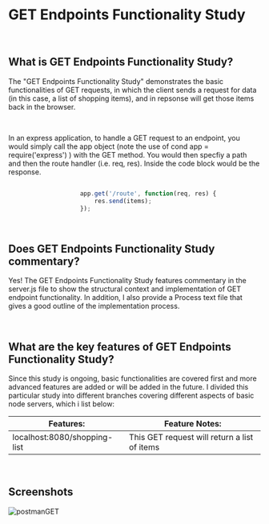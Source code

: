 # GET Endpoints Functionality Study

<br>

## What is GET Endpoints Functionality Study?
The "GET Endpoints Functionality Study" demonstrates the basic functionalities of GET requests, in which the client sends a request for data (in this case, a list of shopping items), and in repsonse will get those items back in the browser.  

<br>

In an express application, to handle a GET request to an endpoint, you would simply call the app object (note the use of cond app = require('express') ) with the GET method.  You would then specfiy a path and then the route handler (i.e. req, res).  Inside the code block would be the response.

```JavaScript

                    app.get('/route', function(req, res) {                                         
                        res.send(items);                                                               
                    });

```

<br>

## Does GET Endpoints Functionality Study commentary?
Yes! The GET Endpoints Functionality Study features commentary in the server.js file to show the structural context and implementation of GET endpoint functionality.  In addition, I also provide a Process text file that gives a good outline of the implementation process. 

<br>

## What are the key features of GET Endpoints Functionality Study?
Since this study is ongoing, basic functionalities are covered first and more advanced features are added or will be added in the future.  I divided this particular study into different branches covering different aspects of basic node servers, which i list below:


| **Features:**                            | **Feature Notes:**                             |
| ---------------------------------------- | ----------------------------------------------|
| localhost:8080/shopping-list                           | This GET request will return a list of items         |



<br>

## Screenshots
![postmanGET](https://user-images.githubusercontent.com/37447586/62336155-df34b680-b483-11e9-8dc8-219c614cf9ad.png)

